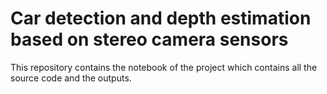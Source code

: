 # Car detection and depth estimation based on stereo camera sensors
This repository contains the notebook of the project which contains all the source code and the outputs.


